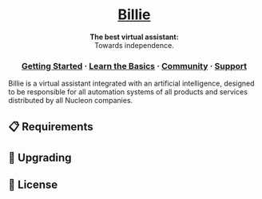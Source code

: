 <h1 align="center">
  <a href="https://facebook.github.io/react-native/">
    Billie
  </a>
</h1>

<p align="center">
  <strong>The best virtual assistant:</strong><br>
  Towards independence.
</p>

<h3 align="center">
  <a href="">Getting Started</a>
  <span> · </span>
  <a href="">Learn the Basics</a>
  <span> · </span>
  <a href="">Community</a>
  <span> · </span>
  <a href="">Support</a>
</h3>

  Billie is a virtual assistant integrated with an artificial intelligence, designed to be responsible for all automation systems of all products and services distributed by all Nucleon companies.

## 📋 Requirements

## 🚀 Upgrading

## 📄 License
